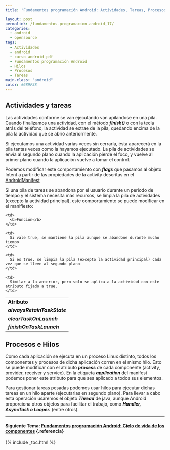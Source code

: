```yaml
---
title: 'Fundamentos programación Android: Actividades, Tareas, Procesos e Hilos'

layout: post
permalink: /fundamentos-programacion-android_17/
categories:
  - android
  - opensource
tags:
  - Actividades
  - android
  - curso android pdf
  - Fundamentos programación Android
  - Hilos
  - Procesos
  - Tareas
main-class: "android"
color: #689F38
---
```

<div class="icodroid">
</div>

## Actividades y tareas

Las actividades conforme se van ejecutando van apilandose en una pila. Cuando finalizamos una actividad, con el método ***finish()*** o con la tecla atrás del teléfono, la actividad se extrae de la pila, quedando encima de la pila la actividad que se abrió anteriormente.

Si ejecutamos una actividad varias veces sin cerrarla, ésta aparecerá en la pila tantas veces como la hayamos ejecutado. La pila de actividades se envía al segundo plano cuando la aplicación pierde el foco, y vuelve al primer plano cuando la aplicación vuelve a tomar el control.


<!--ad-->

Podemos modificar este comportamiento con ***flags*** que pasamos al objeto Intent a partir de las propiedades de la activity descritas en el [AndroidManifest][1]

Si una pila de tareas se abandona por el usuario durante un periodo de tiempo y el sistema necesita más recursos, se limpia la pila de actividades (excepto la actividad principal), este comportamiento se puede modificar en el manifiesto:



<table>
  <tr>
    <td>
      <b>Atributo</b>
    </td>

    <td>
      <b>Función</b>
    </td>
  </tr>

  <tr>
    <td>
      <i><b>alwaysRetainTaskState</b></i>
    </td>

    <td>
      Si vale true, se mantiene la pila aunque se abandone durante mucho tiempo
    </td>
  </tr>

  <tr>
    <td>
      <i><b>clearTaskOnLaunch</b></i>
    </td>

    <td>
      Si es true, se limpia la pila (excepto la actividad principal) cada vez que se lleve al segundo plano
    </td>
  </tr>

  <tr>
    <td>
      <b><i>finishOnTaskLaunch</i></b>
    </td>

    <td>
      Similar a la anterior, pero solo se aplica a la actividad con este atributo fijado a true.
    </td>
  </tr>
</table>



## Procesos e Hilos

Como cada aplicación se ejecuta en un proceso Linux distinto, todos los componentes y procesos de dicha aplicación corren en el mismo hilo. Esto se puede modificar con el atributo ***process*** de cada componente (activity, provider, receiver y service). En la etiqueta ***application*** del manifest podemos poner este atributo para que sea aplicado a todos sus elementos.

Para gestionar tareas pesadas podemos usar hilos para ejecutar dichas tareas en un hilo aparte (ejecutarlas en segundo plano). Para llevar a cabo esta operación usaremos el objeto ***Thread*** de java, aunque Android proporciona otros objetos para facilitar el trabajo, como ***Handler, AsyncTask o Looper.*** (entre otros).

* * *

#### Siguiente Tema: [Fundamentos programación Android: Ciclo de vida de los componentes][2] {.referencia}





 [1]: http://developer.android.com/guide/topics/manifest/manifest-intro.html
 [2]: /fundamentos-programacion-android-ciclo/

{% include _toc.html %}
